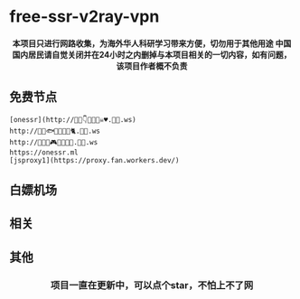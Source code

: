 # free-ssr-v2ray-vpn

<h4 align="center">本项目只进行网路收集，为海外华人科研学习带来方便，切勿用于其他用途
中国国内居民请自觉关闭并在24小时之内删掉与本项目相关的一切内容，如有问题，该项目作者概不负责</h4>

## 免费节点
    [onessr](http://🏈🌙👇🌊🐵🐝☠♥.🍕💩.ws)
    http://🤠🥖🐟🐔🍇🐶🍇🐈.🍕💩.ws
    http://🍋🖕✊🎮🍑💯🐏🥑.🍕💩.ws
    https://onessr.ml
    [jsproxy1](https://proxy.fan.workers.dev/)

## 白嫖机场


## 相关

## 其他


<h3 align="center">项目一直在更新中，可以点个star，不怕上不了网</h3>
